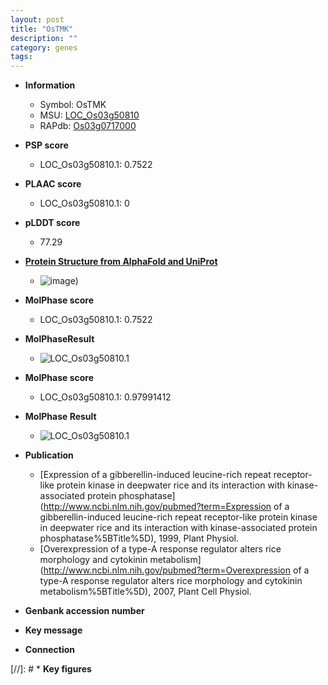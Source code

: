```yaml
---
layout: post
title: "OsTMK"
description: ""
category: genes
tags: 
---
```


* **Information**  
    + Symbol: OsTMK  
    + MSU: [LOC_Os03g50810](http://rice.plantbiology.msu.edu/cgi-bin/ORF_infopage.cgi?orf=LOC_Os03g50810)  
    + RAPdb: [Os03g0717000](http://rapdb.dna.affrc.go.jp/viewer/gbrowse_details/irgsp1?name=Os03g0717000)  

* **PSP score**  
    + LOC_Os03g50810.1: 0.7522 

* **PLAAC score**  
    + LOC_Os03g50810.1: 0 

* **pLDDT score**
    + 77.29

* **[Protein Structure from AlphaFold and UniProt](https://www.uniprot.org/uniprotkb/Q10DW6/entry#structure)**
    + ![image](https://ricepsp.github.io/images/Q1/AF-Q10DW6-F1.png))

* **MolPhase score**
    + LOC_Os03g50810.1: 0.7522

* **MolPhaseResult**
    + ![LOC_Os03g50810.1](https://ricepsp.github.io/pictures/LOC_Os03g/LOC_Os03g50810.1.png)

* **MolPhase score**
    + LOC_Os03g50810.1: 0.97991412

* **MolPhase Result**
    + ![LOC_Os03g50810.1](https://304243504.github.io/Pictures/LOC_Os03g/LOC_Os03g50810.1.png)

* **Publication**  
    + [Expression of a gibberellin-induced leucine-rich repeat receptor-like protein kinase in deepwater rice and its interaction with kinase-associated protein phosphatase](http://www.ncbi.nlm.nih.gov/pubmed?term=Expression of a gibberellin-induced leucine-rich repeat receptor-like protein kinase in deepwater rice and its interaction with kinase-associated protein phosphatase%5BTitle%5D), 1999, Plant Physiol.
    + [Overexpression of a type-A response regulator alters rice morphology and cytokinin metabolism](http://www.ncbi.nlm.nih.gov/pubmed?term=Overexpression of a type-A response regulator alters rice morphology and cytokinin metabolism%5BTitle%5D), 2007, Plant Cell Physiol.

* **Genbank accession number**  

* **Key message**  

* **Connection**  

[//]: # * **Key figures**  


